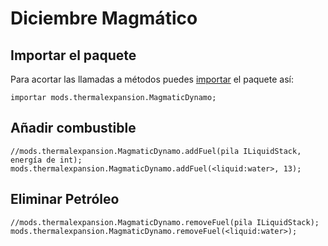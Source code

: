 # Diciembre Magmático

## Importar el paquete

Para acortar las llamadas a métodos puedes [importar](/AdvancedFunctions/Import/) el paquete así:

```zenscript
importar mods.thermalexpansion.MagmaticDynamo;
```

## Añadir combustible

```zenscript
//mods.thermalexpansion.MagmaticDynamo.addFuel(pila ILiquidStack, energía de int);
mods.thermalexpansion.MagmaticDynamo.addFuel(<liquid:water>, 13);
```

## Eliminar Petróleo

```zenscript
//mods.thermalexpansion.MagmaticDynamo.removeFuel(pila ILiquidStack);
mods.thermalexpansion.MagmaticDynamo.removeFuel(<liquid:water>);
```
